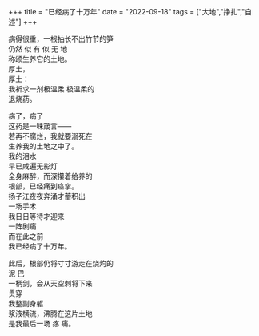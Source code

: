 +++
title = "已经病了十万年"
date = "2022-09-18"
tags = ["大地","挣扎","自述"]
+++

病得很重，一根抽长不出竹节的笋<br>
仍然 似 有 似 无 地<br>
称颂生养它的土地。<br>
厚土，<br>
厚土：<br>
我祈求一剂极温柔 极温柔的<br>
退烧药。<br>

病了，病了<br>
这药是一味箴言——<br>
若再不腐烂，我就要溺死在<br>
生养我的土地之中了。<br>
我的泪水<br>
早已咸遍无影灯<br>
全身麻醉，而深攥着给养的<br>
根部，已经痛到痉挛。<br>
扬子江夜夜奔涌才蓄积出<br>
一场手术<br>
我日日等待才迎来<br>
一阵剧痛<br>
而在此之前<br>
我已经病了十万年。<br>

此后，根部仍将寸寸游走在烧灼的<br>
泥 巴<br>
一柄剑，会从天空刺将下来<br>
贯穿<br>
我整副身躯<br>
浆液横流，沸腾在这片土地<br>
是我最后一场 疼 痛。<br>
